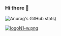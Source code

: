### Hi there 👋
![Anurag's GitHub stats](https://github-readme-stats.vercel.app/api?username=Hec98&show_icons=true&theme=merko))

[![logoN1-w.png](https://i.postimg.cc/bvwkKP8Y/logoN1-w.png)](https://github.com/Hec98)
<!--
**Hec98/Hec98** is a ✨ _special_ ✨ repository because its `README.md` (this file) appears on your GitHub profile.

Here are some ideas to get you started:

- 🔭 I’m currently working on ...
- 🌱 I’m currently learning ...
- 👯 I’m looking to collaborate on ...
- 🤔 I’m looking for help with ...
- 💬 Ask me about ...
- 📫 How to reach me: ...
- 😄 Pronouns: ...
- ⚡ Fun fact: ...
-->
